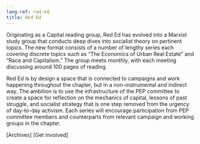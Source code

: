 ```yaml
---
lang-ref: red-ed
title: Red Ed
---
```


Originating as a Capital reading group, Red Ed has evolved into a Marxist study group that conducts deep dives into socialist theory on pertinent topics. The new format consists of a number of lengthy series each covering discrete topics such as “The Economics of Urban Real Estate” and “Race and Capitalism.” The group meets monthly, with each meeting discussing around 100 pages of reading.

Red Ed is by design a space that is connected to campaigns and work happening throughout the chapter, but in a non-instrumental and indirect way. The ambition is to use the infrastructure of the PEP committee to create a space for reflection on the mechanics of capital, lessons of past struggle, and socialist strategy that is one step removed from the urgency of day-to-day activism. Each series will encourage participation from PEP committee members and counterparts from relevant campaign and working groups in the chapter.

[Archives] [Get involved]
